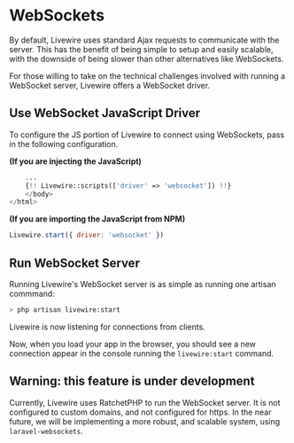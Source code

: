 # WebSockets

By default, Livewire uses standard Ajax requests to communicate with the server. This has the benefit of being simple to setup and easily scalable, with the downside of being slower than other alternatives like WebSockets.

For those willing to take on the technical challenges involved with running a WebSocket server, Livewire offers a WebSocket driver.

## Use WebSocket JavaScript Driver
To configure the JS portion of Livewire to connect using WebSockets, pass in the following configuration.

**(If you are injecting the JavaScript)**

```php
    ...
    {!! Livewire::scripts(['driver' => 'websocket']) !!}
    </body>
</html>
```

**(If you are importing the JavaScript from NPM)**
```js
Livewire.start({ driver: 'websocket' })
```

## Run WebSocket Server
Running Livewire's WebSocket server is as simple as running one artisan commmand:

```bash
> php artisan livewire:start
```

Livewire is now listening for connections from clients.

Now, when you load your app in the browser, you should see a new connection appear in the console running the `livewire:start` command.

## Warning: this feature is under development
Currently, Livewire uses RatchetPHP to run the WebSocket server. It is not configured to custom domains, and not configured for https. In the near future, we will be implementing a more robust, and scalable system, using `laravel-websockets`.
